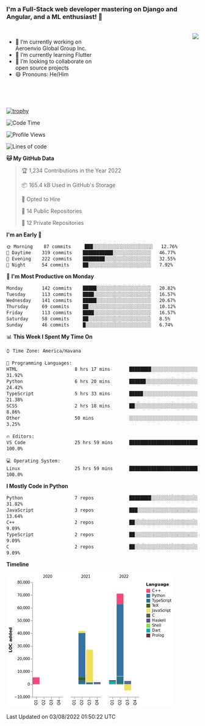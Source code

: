 ### I'm a Full-Stack web developer mastering on Django and Angular, and a ML enthusiast!  👋

<br/>

<img align="right" height="250"  src="https://media1.giphy.com/media/qgQUggAC3Pfv687qPC/giphy.gif?cid=ecf05e470ttfxgsj072btembitu1zn4ti3t3cdyg4jo5b3by&rid=giphy.gif&ct=g" />

 <div style="width:50%">
    <ul>
      <li>🔭 I’m currently working on Aeroenvio Global Group Inc.</li>
      <li>🌱 I’m currently learning Flutter</li>
      <li>👯 I’m looking to collaborate on open source projects</li>
      <li>😄 Pronouns: He/Him</li>
<!--       <li>⚡ Fun fact: I started my first professional project for a company as web dev without knowing any JS </li> -->
    </ul>
  </div>
  
<br/><br/><br/>

[![trophy](https://github-profile-trophy.vercel.app/?username=dfg-98&row=3&column=3&theme=monokai)](https://github.com/ryo-ma/github-profile-trophy)


<!--START_SECTION:waka-->
![Code Time](http://img.shields.io/badge/Code%20Time-372%20hrs%2028%20mins-blue)

![Profile Views](http://img.shields.io/badge/Profile%20Views-0-blue)

![Lines of code](https://img.shields.io/badge/From%20Hello%20World%20I%27ve%20Written-147%20Thousand%20lines%20of%20code-blue)

**🐱 My GitHub Data** 

> 🏆 1,234 Contributions in the Year 2022
 > 
> 📦 165.4 kB Used in GitHub's Storage 
 > 
> 💼 Opted to Hire
 > 
> 📜 14 Public Repositories 
 > 
> 🔑 12 Private Repositories  
 > 
**I'm an Early 🐤** 

```text
🌞 Morning    87 commits     ███░░░░░░░░░░░░░░░░░░░░░░   12.76% 
🌆 Daytime    319 commits    ███████████░░░░░░░░░░░░░░   46.77% 
🌃 Evening    222 commits    ████████░░░░░░░░░░░░░░░░░   32.55% 
🌙 Night      54 commits     ██░░░░░░░░░░░░░░░░░░░░░░░   7.92%

```
📅 **I'm Most Productive on Monday** 

```text
Monday       142 commits    █████░░░░░░░░░░░░░░░░░░░░   20.82% 
Tuesday      113 commits    ████░░░░░░░░░░░░░░░░░░░░░   16.57% 
Wednesday    141 commits    █████░░░░░░░░░░░░░░░░░░░░   20.67% 
Thursday     69 commits     ██░░░░░░░░░░░░░░░░░░░░░░░   10.12% 
Friday       113 commits    ████░░░░░░░░░░░░░░░░░░░░░   16.57% 
Saturday     58 commits     ██░░░░░░░░░░░░░░░░░░░░░░░   8.5% 
Sunday       46 commits     █░░░░░░░░░░░░░░░░░░░░░░░░   6.74%

```


📊 **This Week I Spent My Time On** 

```text
⌚︎ Time Zone: America/Havana

💬 Programming Languages: 
HTML                     8 hrs 17 mins       ████████░░░░░░░░░░░░░░░░░   31.92% 
Python                   6 hrs 20 mins       ██████░░░░░░░░░░░░░░░░░░░   24.42% 
TypeScript               5 hrs 33 mins       █████░░░░░░░░░░░░░░░░░░░░   21.38% 
SCSS                     2 hrs 18 mins       ██░░░░░░░░░░░░░░░░░░░░░░░   8.86% 
Other                    50 mins             ░░░░░░░░░░░░░░░░░░░░░░░░░   3.25%

🔥 Editors: 
VS Code                  25 hrs 59 mins      █████████████████████████   100.0%

💻 Operating System: 
Linux                    25 hrs 59 mins      █████████████████████████   100.0%

```

**I Mostly Code in Python** 

```text
Python                   7 repos             ████████░░░░░░░░░░░░░░░░░   31.82% 
JavaScript               3 repos             ███░░░░░░░░░░░░░░░░░░░░░░   13.64% 
C++                      2 repos             ██░░░░░░░░░░░░░░░░░░░░░░░   9.09% 
TypeScript               2 repos             ██░░░░░░░░░░░░░░░░░░░░░░░   9.09% 
C                        2 repos             ██░░░░░░░░░░░░░░░░░░░░░░░   9.09%

```


**Timeline**

![Chart not found](https://raw.githubusercontent.com/dfg-98/dfg-98/main/charts/bar_graph.png) 


 Last Updated on 03/08/2022 01:50:22 UTC
<!--END_SECTION:waka-->
